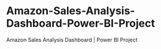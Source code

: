 # Amazon-Sales-Analysis-Dashboard-Power-BI-Project
Amazon Sales Analysis Dashboard | Power BI Project
